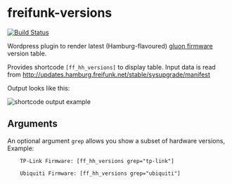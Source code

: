 freifunk-versions
=================

[![Build Status](https://travis-ci.org/freifunk-westpfalz/freifunk-versions.svg?branch=master)](https://travis-ci.org/freifunk-westpfalz/freifunk-versions)

Wordpress plugin to render latest (Hamburg-flavoured)
[gluon firmware](https://github.com/freifunkhamburg/gluon) version table.

Provides shortcode `[ff_hh_versions]` to display table.
Input data is read from http://updates.hamburg.freifunk.net/stable/sysupgrade/manifest

Output looks like this:

![shortcode output example](http://mschuette.name/wp/wp-upload/freifunk_versions.png)

Arguments
---------
An optional argument `grep` allows you show a subset of hardware versions,
Example:

```
    TP-Link Firmware: [ff_hh_versions grep="tp-link"]

    Ubiquiti Firmware: [ff_hh_versions grep="ubiquiti"]
```

